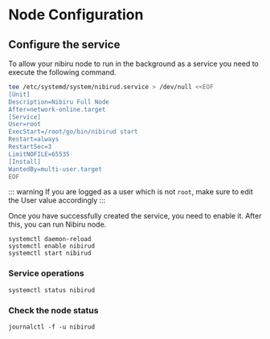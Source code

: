 # Node Configuration
## Configure the service

To allow your nibiru node to run in the background as a service you need to execute the following command.

```sh
tee /etc/systemd/system/nibirud.service > /dev/null <<EOF
[Unit]
Description=Nibiru Full Node
After=network-online.target
[Service]
User=root
ExecStart=/root/go/bin/nibirud start
Restart=always
RestartSec=3
LimitNOFILE=65535
[Install]
WantedBy=multi-user.target
EOF
```

::: warning
If you are logged as a user which is not `root`, make sure to edit the User value accordingly
:::

Once you have successfully created the service, you need to enable it. After this, you can run Nibiru node.

```
systemctl daemon-reload
systemctl enable nibirud
systemctl start nibirud
```


### Service operations
```
systemctl status nibirud
```

### Check the node status

```
journalctl -f -u nibirud
```
